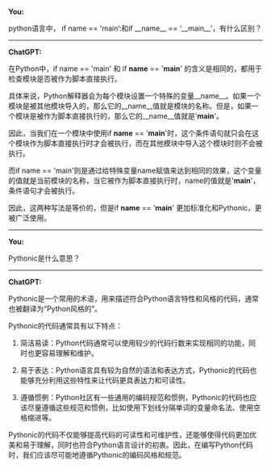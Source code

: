 **You:**

python语言中， if name == 'main’:和if \_\_name\_\_ == ‘\_\_main\_\_’，有什么区别？

* * *

**ChatGPT:**

在Python中，if name == 'main' 和 if **name** == '**main**' 的含义是相同的，都用于检查模块是否被作为脚本直接执行。

具体来说，Python解释器会为每个模块设置一个特殊的变量\_\_name\_\_。如果一个模块是被其他模块导入的，那么它的\_\_name\_\_值就是模块的名称。但是，如果一个模块是被作为脚本直接执行的，那么它的\_\_name\_\_值就是'**main**'。

因此，当我们在一个模块中使用if **name** == '**main**'时，这个条件语句就只会在这个模块作为脚本直接执行时才会被执行，而在其他模块中导入这个模块时则不会被执行。

而if name == 'main'则是通过给特殊变量name赋值来达到相同的效果，这个变量的值就是当前模块的名称，当它被作为脚本直接执行时，name的值就是'**main**'，条件语句才会被执行。

因此，这两种写法是等价的，但是if **name** == '**main**' 更加标准化和Pythonic，更被广泛使用。

* * *

**You:**

Pythonic是什么意思？

* * *

**ChatGPT:**

Pythonic是一个常用的术语，用来描述符合Python语言特性和风格的代码，通常也被翻译为“Python风格的”。

Pythonic的代码通常具有以下特点：

1.  简洁易读：Python代码通常可以使用较少的代码行数来实现相同的功能，同时也更容易理解和维护。
    
2.  易于表达：Python语言具有较为自然的语法和表达方式，Pythonic的代码也能够充分利用这些特性来让代码更具表达力和可读性。
    
3.  遵循惯例：Python社区有一些通用的编码规范和惯例，Pythonic的代码也应该尽量遵循这些规范和惯例，比如使用下划线分隔单词的变量命名法、使用空格缩进等。
    

Pythonic的代码不仅能够提高代码的可读性和可维护性，还能够使得代码更加优美和易于理解，同时也符合Python语言设计的初衷。因此，在编写Python代码时，我们应该尽可能地遵循Pythonic的编码风格和规范。